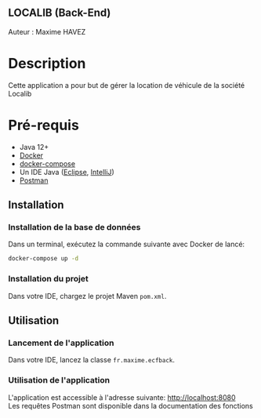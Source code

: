 ## LOCALIB (Back-End)

Auteur : Maxime HAVEZ

# Description

Cette application a pour but de gérer la location de véhicule de la société Localib

# Pré-requis

- Java 12+
- [Docker](https://docs.docker.com/get-docker/)
- [docker-compose](https://docs.docker.com/compose/install/)
- Un IDE Java ([Eclipse](https://www.eclipse.org/downloads/), [IntelliJ](https://www.jetbrains.com/fr-fr/idea/))
- [Postman](https://www.postman.com/)

## Installation

### Installation de la base de données

Dans un terminal, exécutez la commande suivante avec Docker de lancé:
```bash
docker-compose up -d
```

### Installation du projet

Dans votre IDE, chargez le projet Maven `pom.xml`.

## Utilisation

### Lancement de l'application

Dans votre IDE, lancez la classe `fr.maxime.ecfback`.

### Utilisation de l'application

L'application est accessible à l'adresse suivante: [http://localhost:8080](http://localhost:8080)<br>
Les requêtes Postman sont disponible dans la documentation des fonctions